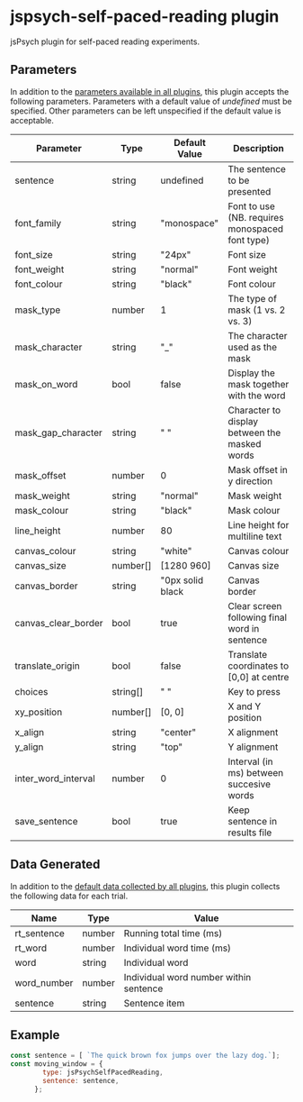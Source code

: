 # jspsych-self-paced-reading plugin

jsPsych plugin for self-paced reading experiments.

## Parameters

In addition to the [parameters available in all plugins](https://www.jspsych.org/overview/plugins#parameters-available-in-all-plugins), this plugin accepts the following parameters. Parameters with a default value of *undefined* must be specified. Other parameters can be left unspecified if the default value is acceptable.

| Parameter              | Type     | Default Value    | Description                                             |
| ---------------------- | -------- | -----------------| ------------------------------------------------------- |
| sentence               | string   | undefined        | The sentence to be presented                            |
| font_family            | string   | "monospace"      | Font to use (NB. requires monospaced font type)         |
| font_size              | string   | "24px"           | Font size                                               |
| font_weight            | string   | "normal"         | Font weight                                             |
| font_colour            | string   | "black"          | Font colour                                             |
| mask_type              | number   | 1                | The type of mask (1 vs. 2 vs. 3)                        |
| mask_character         | string   | "_"              | The character used as the mask                          |
| mask_on_word           | bool     | false            | Display the mask together with the word                 |
| mask_gap_character     | string   | " "              | Character to display between the masked words           |
| mask_offset            | number   | 0                | Mask offset in y direction                              |
| mask_weight            | string   | "normal"         | Mask weight                                             |
| mask_colour            | string   | "black"          | Mask colour                                             |
| line_height            | number   | 80               | Line height for multiline text                          |
| canvas_colour          | string   | "white"          | Canvas colour                                           |
| canvas_size            | number[] | [1280 960]       | Canvas size                                             |
| canvas_border          | string   | "0px solid black | Canvas border                                           |
| canvas_clear_border    | bool     | true             | Clear screen following final word in sentence           |
| translate_origin       | bool     | false            | Translate coordinates to [0,0] at centre                |
| choices                | string[] | " "              | Key to press                                            |
| xy_position            | number[] | [0, 0]           | X and Y position                                        |
| x_align                | string   | "center"         | X alignment                                             |
| y_align                | string   | "top"            | Y alignment                                             |
| inter_word_interval    | number   | 0                | Interval (in ms) between succesive words                |
| save_sentence          | bool     | true             | Keep sentence in results file                           |

## Data Generated

In addition to the [default data collected by all plugins](https://www.jspsych.org/overview/plugins#data-collected-by-all-plugins), this plugin collects the following data for each trial.

| Name        | Type        | Value                                    |
| --------    | ----------- | ---------------------------------------- |
| rt_sentence | number      | Running total time (ms)                  |
| rt_word     | number      | Individual word time (ms)                |
| word        | string      | Individual word                          |
| word_number | number      | Individual word number within sentence   |
| sentence    | string      | Sentence item                            |

## Example 

```javascript
const sentence = [ `The quick brown fox jumps over the lazy dog.`];
const moving_window = {
        type: jsPsychSelfPacedReading,
        sentence: sentence,
      };
```
